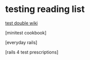 # testing reading list

[test double wiki](https://github.com/testdouble/contributing-tests/wiki)

[minitest cookbook]

[everyday rails]

[rails 4 test prescriptions]
